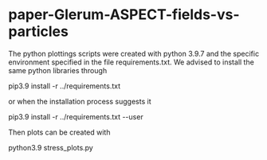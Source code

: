 # paper-Glerum-ASPECT-fields-vs-particles

The python plottings scripts were created with python 3.9.7
and the specific environment specified in the file requirements.txt.
We advised to install the same python libraries through

pip3.9 install -r ../requirements.txt 

or when the installation process suggests it

pip3.9 install -r ../requirements.txt  --user

Then plots can be created with

python3.9 stress_plots.py 
